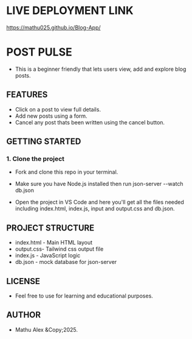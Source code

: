 # LIVE DEPLOYMENT LINK
https://mathu025.github.io/Blog-App/


# POST PULSE

- This is a beginner friendly that lets users view, add and explore blog posts.

## FEATURES

- Click on a post to view full details.
- Add new posts using a form.
- Cancel any post thats been written using the cancel button.

## GETTING STARTED

### 1. Clone the project

- Fork and clone this repo in your terminal.

- Make sure you have Node.js installed then run json-server --watch db.json

- Open the project in VS Code and here you'll get all the files needed including index.html, index.js, input and output.css and db.json.

## PROJECT STRUCTURE

- index.html - Main HTML layout
- output.css- Tailwind css output file
- index.js - JavaScript logic
- db.json - mock database for json-server

## LICENSE

- Feel free to use for learning and educational purposes.

## AUTHOR

- Mathu Alex &Copy;2025.
